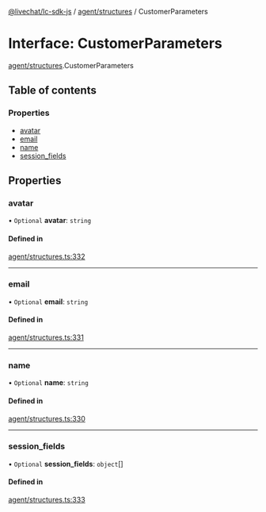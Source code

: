 [@livechat/lc-sdk-js](../README.md) / [agent/structures](../modules/agent_structures.md) / CustomerParameters

# Interface: CustomerParameters

[agent/structures](../modules/agent_structures.md).CustomerParameters

## Table of contents

### Properties

- [avatar](agent_structures.CustomerParameters.md#avatar)
- [email](agent_structures.CustomerParameters.md#email)
- [name](agent_structures.CustomerParameters.md#name)
- [session\_fields](agent_structures.CustomerParameters.md#session_fields)

## Properties

### avatar

• `Optional` **avatar**: `string`

#### Defined in

[agent/structures.ts:332](https://github.com/livechat/lc-sdk-js/blob/4da1eb6/src/agent/structures.ts#L332)

___

### email

• `Optional` **email**: `string`

#### Defined in

[agent/structures.ts:331](https://github.com/livechat/lc-sdk-js/blob/4da1eb6/src/agent/structures.ts#L331)

___

### name

• `Optional` **name**: `string`

#### Defined in

[agent/structures.ts:330](https://github.com/livechat/lc-sdk-js/blob/4da1eb6/src/agent/structures.ts#L330)

___

### session\_fields

• `Optional` **session\_fields**: `object`[]

#### Defined in

[agent/structures.ts:333](https://github.com/livechat/lc-sdk-js/blob/4da1eb6/src/agent/structures.ts#L333)
